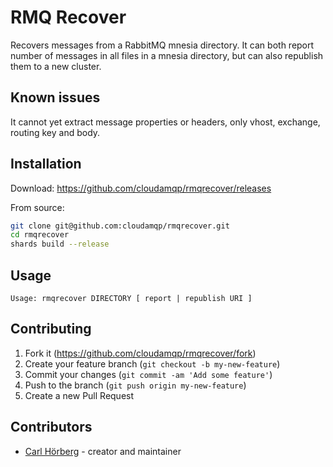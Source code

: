 # RMQ Recover

Recovers messages from a RabbitMQ mnesia directory.
It can both report number of messages in all files in a mnesia directory,
but can also republish them to a new cluster.

## Known issues

It cannot yet extract message properties or headers, only vhost, exchange,
routing key and body.

## Installation

Download: <https://github.com/cloudamqp/rmqrecover/releases>

From source:

```bash
git clone git@github.com:cloudamqp/rmqrecover.git
cd rmqrecover
shards build --release
```

## Usage

```
Usage: rmqrecover DIRECTORY [ report | republish URI ]
```

## Contributing

1. Fork it (<https://github.com/cloudamqp/rmqrecover/fork>)
2. Create your feature branch (`git checkout -b my-new-feature`)
3. Commit your changes (`git commit -am 'Add some feature'`)
4. Push to the branch (`git push origin my-new-feature`)
5. Create a new Pull Request

## Contributors

- [Carl Hörberg](https://github.com/carlhoerberg) - creator and maintainer
